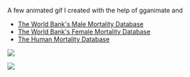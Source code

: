 A few animated gif I created with the help of gganimate and 

- [The World Bank's Male Mortality Database](http://data.worldbank.org/indicator/SP.DYN.AMRT.MA)
- [The World Bank's Female Mortality Database](http://data.worldbank.org/indicator/SP.DYN.AMRT.FE)
- [The Human Mortality Database](http://www.mortality.org/)

![](http://i.imgur.com/IxFmWXq.gif)

![](http://i.imgur.com/kqcNLqy.gif)

